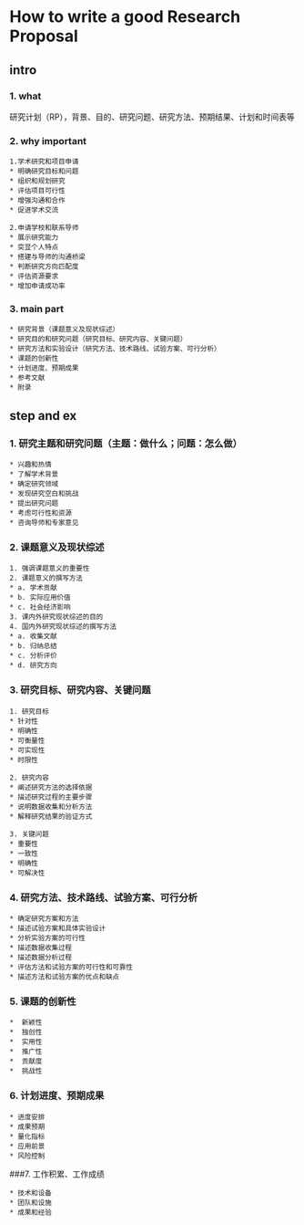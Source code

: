 # How to write a good Research Proposal
## intro
### 1. what
研究计划（RP），背景、目的、研究问题、研究方法、预期结果、计划和时间表等
### 2. why important
``````
1.学术研究和项目申请
* 明确研究目标和问题
* 组织和规划研究
* 评估项目可行性
* 增强沟通和合作
* 促进学术交流
``````
``````
2.申请学校和联系导师
* 展示研究能力
* 突显个人特点
* 搭建与导师的沟通桥梁
* 判断研究方向匹配度
* 评估资源要求
* 增加申请成功率
``````
### 3. main part
``````
* 研究背景（课题意义及现状综述）
* 研究目的和研究问题（研究目标、研究内容、关键问题）
* 研究方法和实验设计（研究方法、技术路线、试验方案、可行分析）
* 课题的创新性
* 计划进度、预期成果
* 参考文献
* 附录
``````
## step and ex
### 1. 研究主题和研究问题（主题：做什么；问题：怎么做）
``````
* 兴趣和热情
* 了解学术背景
* 确定研究领域
* 发现研究空白和挑战
* 提出研究问题
* 考虑可行性和资源
* 咨询导师和专家意见
``````
### 2. 课题意义及现状综述
``````
1. 强调课题意义的重要性
2. 课题意义的撰写方法
* a. 学术贡献
* b. 实际应用价值
* c. 社会经济影响
3. 课内外研究现状综述的目的
4. 国内外研究现状综述的撰写方法
* a. 收集文献
* b. 归纳总结
* c. 分析评价
* d. 研究方向
``````
### 3. 研究目标、研究内容、关键问题
``````
1. 研究目标
* 针对性
* 明确性
* 可衡量性
* 可实现性
* 时限性
``````
``````
2. 研究内容
* 阐述研究方法的选择依据
* 描述研究过程的主要步骤
* 说明数据收集和分析方法
* 解释研究结果的验证方式
``````
``````
3. 关键问题
* 重要性
* 一致性
* 明确性
* 可解决性
``````
### 4. **研究方法、技术路线、试验方案、可行分析**
``````
* 确定研究方案和方法
* 描述试验方案和具体实验设计
* 分析实验方案的可行性
* 描述数据收集过程
* 描述数据分析过程
* 评估方法和试验方案的可行性和可靠性
* 描述方法和试验方案的优点和缺点
``````
### 5. 课题的创新性
``````
*  新颖性
*  独创性
*  实用性
*  推广性
*  贡献度
*  挑战性
``````
### 6. 计划进度、预期成果
``````
* 进度安排
* 成果预期
* 量化指标
* 应用前景
* 风险控制
``````
###7. 工作积累、工作成绩
``````
* 技术和设备
* 团队和设施
* 成果和经验
``````